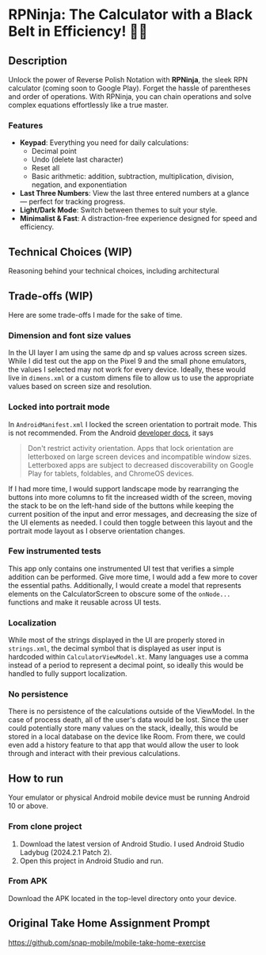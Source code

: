# RPNinja: The Calculator with a Black Belt in Efficiency! 🥷💥

## Description
Unlock the power of Reverse Polish Notation with **RPNinja**, the sleek RPN calculator
(coming soon to Google Play). Forget the hassle of parentheses and order of operations.
With RPNinja, you can chain operations and solve complex equations effortlessly like a true master.

### Features
- **Keypad**: Everything you need for daily calculations:
  - Decimal point
  - Undo (delete last character)
  - Reset all
  - Basic arithmetic: addition, subtraction, multiplication, division, negation, and exponentiation
- **Last Three Numbers**: View the last three entered numbers at a glance — perfect for tracking progress.
- **Light/Dark Mode**: Switch between themes to suit your style.
- **Minimalist & Fast**: A distraction-free experience designed for speed and efficiency.

## Technical Choices (WIP)
Reasoning behind your technical choices, including architectural

## Trade-offs (WIP)

Here are some trade-offs I made for the sake of time.

### Dimension and font size values
In the UI layer I am using the same dp and sp values across screen sizes. While I did test out the
app on the Pixel 9 and the small phone emulators, the values I selected may not work for every device.
Ideally, these would live in `dimens.xml` or a custom dimens file to allow us to use the appropriate
values based on screen size and resolution.

### Locked into portrait mode
In `AndroidManifest.xml` I locked the screen orientation to portrait mode. This is not recommended.
From the Android [developer docs](https://developer.android.com/develop/ui/compose/layouts/adaptive/adaptive-dos-and-donts#orientation), it says
 
> Don't restrict activity orientation. Apps that lock orientation are letterboxed on large screen devices and incompatible window sizes. 
Letterboxed apps are subject to decreased discoverability on Google Play for tablets, foldables, and ChromeOS devices.

If I had more time, I would support landscape mode by rearranging the buttons into more columns to
fit the increased width of the screen, moving the stack to be on the left-hand side of the buttons
while keeping the current position of the input and error messages, and decreasing the size of the
UI elements as needed. I could then toggle between this layout and the portrait mode layout as I
observe orientation changes.

### Few instrumented tests
This app only contains one instrumented UI test that verifies a simple addition can be performed.
Give more time, I would add a few more to cover the essential paths. Additionally, I would create
a model that represents elements on the CalculatorScreen to obscure some of the `onNode...` functions
and make it reusable across UI tests.

### Localization
While most of the strings displayed in the UI are properly stored in `strings.xml`, the decimal
symbol that is displayed as user input is hardcoded within `CalculatorViewModel.kt`. Many languages
use a comma instead of a period to represent a decimal point, so ideally this would be handled
to fully support localization.

### No persistence
There is no persistence of the calculations outside of the ViewModel. In the case of process death,
all of the user's data would be lost. Since the user could potentially store many values on the stack,
ideally, this would be stored in a local database on the device like Room. From there, we could
even add a history feature to that app that would allow the user to look through and interact with
their previous calculations.

## How to run
Your emulator or physical Android mobile device must be running Android 10 or above.

### From clone project
1. Download the latest version of Android Studio. I used Android Studio Ladybug (2024.2.1 Patch 2).
2. Open this project in Android Studio and run.

### From APK
Download the APK located in the top-level directory onto your device.

## Original Take Home Assignment Prompt
https://github.com/snap-mobile/mobile-take-home-exercise